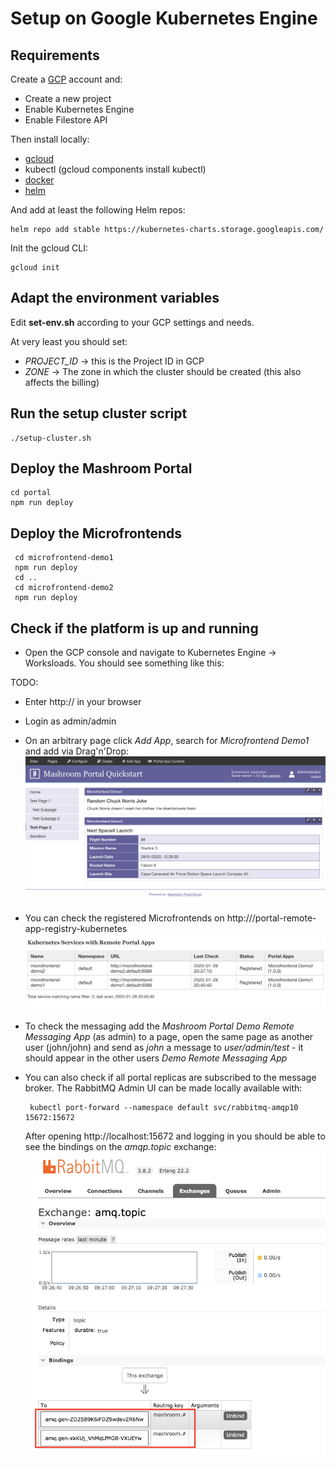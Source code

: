 
# Setup on Google Kubernetes Engine

## Requirements

Create a [GCP](https://cloud.google.com/) account and:

 * Create a new project
 * Enable Kubernetes Engine
 * Enable Filestore API

Then install locally:

 * [gcloud](https://cloud.google.com/sdk)
 * kubectl (gcloud components install kubectl)
 * [docker](https://www.docker.com)
 * [helm](https://helm.sh/)

And add at least the following Helm repos:

    helm repo add stable https://kubernetes-charts.storage.googleapis.com/

Init the gcloud CLI:

    gcloud init

##  Adapt the environment variables

Edit **set-env.sh** according to your GCP settings and needs.

At very least you should set:

 * *PROJECT_ID* -> this is the Project ID in GCP
 * *ZONE* -> The zone in which the cluster should be created (this also affects the billing)

## Run the setup cluster script

    ./setup-cluster.sh

## Deploy the Mashroom Portal

    cd portal
    npm run deploy

## Deploy the Microfrontends

     cd microfrontend-demo1
     npm run deploy
     cd ..
     cd microfrontend-demo2
     npm run deploy

## Check if the platform is up and running

 * Open the GCP console and navigate to Kubernetes Engine -> Worksloads. You
   should see something like this:

 TODO:


 * Enter http://<ingress-ip> in your browser
 * Login as admin/admin
 * On an arbitrary page click *Add App*, search for *Microfrontend Demo1* and add via Drag'n'Drop:
   ![Microfrontends](./images/microfrontends.png)
 * You can check the registered Microfrontends on http://<ingress-ip>/portal-remote-app-registry-kubernetes
   ![Kubernetes Services](./images/registered_k8s_services.png)
 * To check the messaging add the *Mashroom Portal Demo Remote Messaging App* (as admin) to a page,
   open the same page as another user (john/john) and send as *john* a message to *user/admin/test* -
   it should appear in the other users *Demo Remote Messaging App*
 * You can also check if all portal replicas are subscribed to the message broker. The RabbitMQ Admin UI can
   be made locally available with:

        kubectl port-forward --namespace default svc/rabbitmq-amqp10 15672:15672

   After opening http://localhost:15672 and logging in you should be able to see the bindings on the *amqp.topic* exchange:
   ![The platform](./images/rabbitmq_bindings.png)
